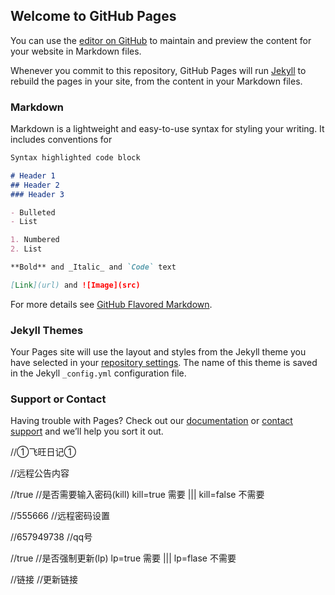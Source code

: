 ## Welcome to GitHub Pages

You can use the [editor on GitHub](https://github.com/mt2y/44/edit/gh-pages/index.md) to maintain and preview the content for your website in Markdown files.

Whenever you commit to this repository, GitHub Pages will run [Jekyll](https://jekyllrb.com/) to rebuild the pages in your site, from the content in your Markdown files.

### Markdown

Markdown is a lightweight and easy-to-use syntax for styling your writing. It includes conventions for

```markdown
Syntax highlighted code block

# Header 1
## Header 2
### Header 3

- Bulleted
- List

1. Numbered
2. List

**Bold** and _Italic_ and `Code` text

[Link](url) and ![Image](src)
```

For more details see [GitHub Flavored Markdown](https://guides.github.com/features/mastering-markdown/).

### Jekyll Themes

Your Pages site will use the layout and styles from the Jekyll theme you have selected in your [repository settings](https://github.com/mt2y/44/settings/pages). The name of this theme is saved in the Jekyll `_config.yml` configuration file.

### Support or Contact

Having trouble with Pages? Check out our [documentation](https://docs.github.com/categories/github-pages-basics/) or [contact support](https://support.github.com/contact) and we’ll help you sort it out.


//①飞旺日记①

//远程公告内容

//<kl>true<kl>
//是否需要输入密码(kill)   kill=true 需要  ||| kill=false 不需要

//<ml>555666<ml>
//远程密码设置

//<gi>657949738<gi>
//qq号

//<yt>true<yt>
//是否强制更新(lp)   lp=true 需要  ||| lp=flase 不需要

//<lkl>链接<lkl>
//更新链接
